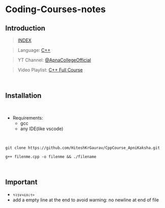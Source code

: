 <!-- 

# My Project

## Introduction

## Features

## Installation

## Features

- Feature 1
- Feature 2
- Feature 3

1. Feature A
2. Feature B
3. Feature C

Check out the [official documentation](https://docs.example.com) for more information.

![Screenshot of my project](https://example.com/screenshot.png)

This project is _important_ and **urgent**.

-->

# Coding-Courses-notes

## Introduction

> [INDEX](./code/README.md)

> Language: [C++](https://isocpp.org/)

> YT Channel: [@ApnaCollegeOfficial](https://m.youtube.com/@ApnaCollegeOfficial)

> Video Playlist: [C++ Full Course](https://youtube.com/playlist?list=PLfqMhTWNBTe0b2nM6JHVCnAkhQRGiZMSJ)

<br>

## Installation

<br>

- Requirements:
  - gcc
  - any IDE(like vscode)

<br>

```
git clone https://github.com/HiteshKrGaurav/CppCourse_ApniKaksha.git
```

```
g++ filenme.cpp -o filenme && ./filename
```

<br>

## Important

- `१२३४५६७८९०`
- add a empty line at the end to avoid warning: no newline at end of file
